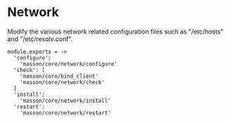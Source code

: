 
# Network

Modify the various network related configuration files such as
"/etc/hosts" and "/etc/resolv.conf".

    module.exports = ->
      'configure':
        'masson/core/network/configure'
      'check': [
        'masson/core/bind_client'
        'masson/core/network/check'
      ]
      'install':
        'masson/core/network/install'
      'restart':
        'masson/core/network/restart'
